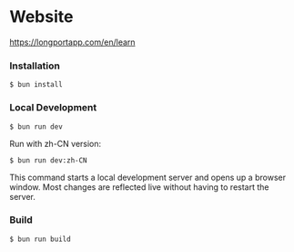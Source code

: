 # Website

https://longportapp.com/en/learn

### Installation

```
$ bun install
```

### Local Development

```
$ bun run dev
```

Run with zh-CN version:

```
$ bun run dev:zh-CN
```

This command starts a local development server and opens up a browser window. Most changes are reflected live without having to restart the server.

### Build

```
$ bun run build
```
